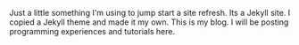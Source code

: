 Just a little something I'm using to jump start a site refresh. Its a Jekyll site. I copied a Jekyll theme and made it my own. This is my blog. I will be posting programming experiences and tutorials here. 
